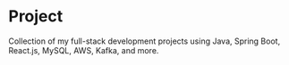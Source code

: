 # Project
Collection of my full-stack development projects using Java, Spring Boot, React.js, MySQL, AWS, Kafka, and more.
